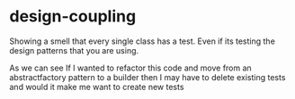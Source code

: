 # design-coupling

Showing a smell that every single class has a test. Even if its testing the design patterns that you are using.

As we can see If I wanted to refactor this code and move from an abstractfactory pattern to a builder then I may have to delete existing tests and would it make me want to create new tests